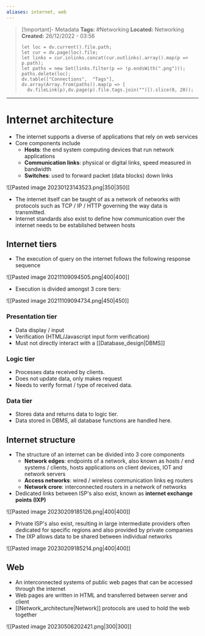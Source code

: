 ```yaml
---
aliases: internet, web
---
```


> [!important]- Metadata
> **Tags:** #Networking 
> **Located:** Networking
> **Created:** 26/12/2022 - 03:56
> ```dataviewjs
>let loc = dv.current().file.path;
>let cur = dv.page(loc).file;
>let links = cur.inlinks.concat(cur.outlinks).array().map(p => p.path);
>let paths = new Set(links.filter(p => !p.endsWith(".png")));
>paths.delete(loc);
>dv.table(["Connections",  "Tags"], dv.array(Array.from(paths)).map(p => [
>   dv.fileLink(p),dv.page(p).file.tags.join("")]).slice(0, 20));
> ```

___
# Internet architecture
- The internet supports a diverse of applications that rely on web services 
- Core components include 
	- **Hosts**: the end system computing devices that run network applications
	- **Communication links**: physical or digital links, speed measured in bandwidth 
	- **Switches**: used to forward packet (data blocks) down links 

![[Pasted image 20230123143523.png|350|350]]

- The internet itself can be taught of as a network of networks with protocols such as TCP / IP / HTTP governing the way data is transmitted. 
- Internet standards also exist to define how communication over the internet needs to be established between hosts


## Internet tiers
- The execution of query on the internet follows the following response sequence

![[Pasted image 20211109094505.png|400|400]]

- Execution is divided amongst 3 core tiers:

![[Pasted image 20211109094734.png|450|450]]

### Presentation tier
- Data display / input
- Verification (HTML/Javascript input form verification)
- Must not directly interact with a [[Database_design|DBMS]]
### Logic tier
- Processes data received by clients.
- Does not update data, only makes request
- Needs to verify format / type of received data.
### Data tier
- Stores data and returns data to logic tier.
- Data stored in DBMS, all database functions are handled here. 

## Internet structure
- The structure of an internet can be divided into 3 core components 
	- **Network edges**: endpoints of a network, also known as hosts / end systems / clients,  hosts applications on client devices, IOT and network servers 
	- **Access networks**: wired / wireless communication links eg routers 
	- **Network crore**: interconnected routers in a network of networks 
- Dedicated links between ISP's also exist, known as **internet exchange points (IXP)**

![[Pasted image 20230209185126.png|400|400]]
- Private ISP's also exist, resulting in large intermediate providers often dedicated for specific regions and also provided by private companies
- The IXP allows data to be shared between individual networks

![[Pasted image 20230209185214.png|400|400]]
## Web
- An interconnected systems of public web pages that can be accessed through the internet 
- Web pages are written in HTML and transferred between server and client
- [[Network_architecture|Network]] protocols are used to hold the web together 

![[Pasted image 20230506202421.png|300|300]]